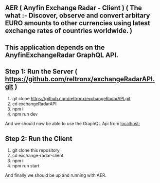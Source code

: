 ## AER ( Anyfin Exchange Radar - Client ) ( The what :- Discover, observe and convert arbitary EURO amounts to other currencies using latest exchange rates of countries worldwide. )

## This application depends on the AnyfinExchangeRadar GraphQL API.

## Step 1: Run the Server ( https://github.com/reltronx/exchangeRadarAPI.git  )
 1) git clone https://github.com/reltronx/exchangeRadarAPI.git
 2) cd exchangeRadarAPI
 3) npm i
 4) npm run dev 

 And we should now be able to use the GraphQL Api from [localhost: ](http://localhost:3001/anyfinExchangeRadar)

## Step 2: Run the Client
 1) git clone this repository
 2) cd exchange-radar-client
 3) npm i
 4) npm run start 

And finally we should be up and running with AER. 

